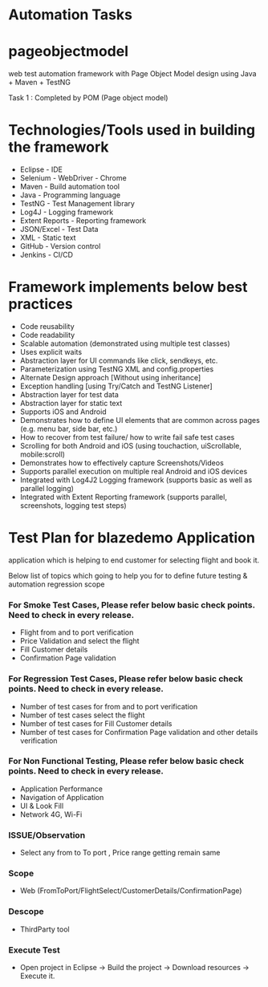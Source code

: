 # Automation Tasks
# pageobjectmodel
web test automation framework with Page Object Model design using Java + Maven + TestNG

Task 1 : Completed by POM (Page object model)

Technologies/Tools used in building the framework
=================================================
- Eclipse - IDE
- Selenium - WebDriver - Chrome
- Maven - Build automation tool
- Java - Programming language
- TestNG - Test Management library
- Log4J - Logging framework
- Extent Reports - Reporting framework
- JSON/Excel - Test Data
- XML - Static text
- GitHub - Version control
- Jenkins - CI/CD

Framework implements below best practices
=========================================
- Code reusability
- Code readability
- Scalable automation (demonstrated using multiple test classes)
- Uses explicit waits
- Abstraction layer for UI commands like click, sendkeys, etc.
- Parameterization using TestNG XML and config.properties
- Alternate Design approach [Without using inheritance]
- Exception handling [using Try/Catch and TestNG Listener]
- Abstraction layer for test data
- Abstraction layer for static text
- Supports iOS and Android
- Demonstrates how to define UI elements that are common across pages (e.g. menu bar, side bar, etc.)
- How to recover from test failure/ how to write fail safe test cases
- Scrolling for both Android and iOS (using touchaction, uiScrollable, mobile:scroll)
- Demonstrates how to effectively capture Screenshots/Videos
- Supports parallel execution on multiple real Android and iOS devices
- Integrated with Log4J2 Logging framework (supports basic as well as parallel logging)
- Integrated with Extent Reporting framework (supports parallel, screenshots, logging test steps)


# Test Plan for blazedemo Application
application which is helping to end customer for selecting flight and book it.

Below list of topics which going to help you for to define future testing & automation regression scope 


### For Smoke Test Cases, Please refer below basic check points. Need to check in every release.
   
* Flight from and to port verification
* Price Validation and select the flight
* Fill Customer details
* Confirmation Page validation


### For Regression Test Cases, Please refer below basic check points. Need to check in every release.


- Number of test cases for from and to port verification
- Number of test cases  select the flight
- Number of test cases for Fill Customer details
- Number of test cases for Confirmation Page validation and other details verification


### For Non Functional Testing, Please refer below basic check points. Need to check in every release.

- Application Performance
- Navigation of Application
- UI & Look Fill
- Network 4G, Wi-Fi 


### ISSUE/Observation

- Select any from to To port , Price range getting remain same


### Scope

- Web (FromToPort/FlightSelect/CustomerDetails/ConfirmationPage)

### Descope

- ThirdParty tool

### Execute Test

- Open project in Eclipse -> Build the project -> Download resources -> Execute it.
 



